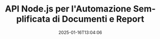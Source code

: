 ---
############################# Static ############################
layout: "landing"
date: 2025-01-16T13:04:06
draft: false

lang: it
product: "Assembly"
product_tag: "assembly"
platform: "Node.js via Java"
platform_tag: "nodejs-java"

############################# Drop-down ############################
supported_platforms:
  items:
    # supported_platforms loop
    - title: ".NET"
      tag: "net"
    # supported_platforms loop
    - title: "Java"
      tag: "java"
    # supported_platforms loop
    - title: "Node.js"
      tag: "nodejs-java"

############################# Head ############################
head_title: "Toolkit Node.js per Creare, Automatizzare e Personalizzare Documenti"
head_description: "Libreria Node.js per l'automazione dei flussi documentali. Genera file PDF, Word, Excel, PowerPoint, HTML e email dai tuoi modelli."

############################# Header ############################
title: "API Node.js per l'Automazione Semplificata di Documenti e Report"
description: "Ottimizza la generazione di report JavaScript unendo i tuoi dati con modelli predefiniti."
words:
  for: "per"

actions:
  main: "Inizia la tua Prova su NPM"
  main_link: "https://www.npmjs.com/package/@groupdocs/groupdocs.assembly"
  alt: "Licenze"
  alt_link: "https://purchase.groupdocs.com/pricing/assembly/nodejs-java/"
  title: "Pronto per Cominciare?"
  description: "Prova le funzionalità di GroupDocs.Assembly gratuitamente o richiedi una licenza."

release:
  title: "Versione {0} rilasciata"
  notes: "Scopri le novità"
  downloads: "Download"
  link: "https://releases.groupdocs.com/assembly/nodejs-java/"

code:
  title: "Crea un Grafico in un Documento Word Utilizzando Node.js"
  more: "Ulteriori esempi"
  more_link: "https://github.com/groupdocs-assembly/GroupDocs.Assembly-for-Node.js-via-Java/"
  install: "npm i @groupdocs/groupdocs.assembly"
  content: |
    ```javascript {style=abap}
    const assemblyLib = require('@groupdocs/groupdocs.assembly');

    // Percorso del modello principale
    const template = "chart_template.docx";

    // Recupera i dati di produttività dei manager dalla fonte
    const data_table = 
        new assemblyLib.DocumentTable("Managers.json", 1);

    // Crea un'istanza di DataSourceInfo con i dati
    const data 
        = new assemblyLib.DataSourceInfo(data_table, "managers");

    // Imposta i colori dei grafici utilizzando un altro DataSourceInfo
    const design = 
        new assemblyLib.DataSourceInfo("red", "color");

    // Compila il modello con i dati e salvalo nell'output
    const asm = new assemblyLib.DocumentAssembler();
    asm.assembleDocument(template, "result.docx", data, design);
    ```

############################# Overview ############################
overview:
  enable: true
  title: "Panoramica di GroupDocs.Assembly"
  description: "Una libreria Node.js progettata per creare documenti in modo programmatico con gestione dei dati integrata."
  features:
    # feature loop
    - title: "Integra Dati Aziendali nei Modelli con JavaScript"
      content: "Genera report professionali incorporando JSON, XML o altri dati nei modelli utilizzando GroupDocs.Assembly for Node.js via Java."

    # feature loop
    - title: "Gestisci Contenuti Integrati"
      content: "Compila automaticamente tabelle, grafici e altre visualizzazioni nei tuoi documenti utilizzando dati esterni."

    # feature loop
    - title: "Opzioni Personalizzabili"
      content: "GroupDocs.Assembly for Node.js via Java ti consente di aggiungere funzionalità come codici a barre, recupero dati da URL e esportazione di file in vari formati."

############################# Platforms ############################
platforms:
  enable: true
  title: "Indipendenza dalla piattaforma"
  description: "GroupDocs.Assembly for Node.js via Java si integra perfettamente con i principali sistemi operativi, framework e gestori di pacchetti."
  items:
    # platform loop
    - title: "Amazon"
      image: "amazon"
    # platform loop
    - title: "Docker"
      image: "docker"
    # platform loop
    - title: "Azure"
      image: "azure"
    # platform loop
    - title: "Eclipse"
      image: "eclipse"
    # platform loop
    - title: "IntelliJ"
      image: "intellij"
    # platform loop
    - title: "Windows"
      image: "windows"
    # platform loop
    - title: "Linux"
      image: "linux"
    # platform loop
    - title: "Maven"
      image: "maven"

############################# File formats ############################
formats:
  enable: true
  title: "Formati di file supportati"
  description: |
    GroupDocs.Assembly for Node.js via Java supporta un'ampia gamma di [formati documentali](https://docs.groupdocs.com/assembly/nodejs-java/supported-document-formats/).
  groups:
    # group loop
    - color: "green"
      content: |
        ### Formati Microsoft Office
        * **Word:**  DOCX, DOC, DOCM, DOT, DOTX, DOTM, RTF, WordprocessingML
        * **Excel:** XLSX, XLS, XLSM, XLSB, XLTM, XLT, XLTM, XLTX, SpreadsheetML
        * **PowerPoint:** PPT, PPTX, PPTM, PPS, PPSX, PPSM, POTM, POTX
    # group loop
    - color: "blue"
      content: |
        ### Immagini e Altri Formati
        * **Portabile:** PDF
        * **Immagini:** SVG, TIFF
        * **Altri formati di ufficio:** ODT, OTT, OTS, ODS, ODP, OTP
      # group loop
    - color: "red"
      content: |
        ### Altri formati
        * **Web:** HTML, MHTML
        * **Email:** EML, MSG, EMLX
        * **Altro:** EPUB, MD

############################# Features ############################
features:
  enable: true
  title: "Caratteristiche Principali di GroupDocs.Assembly"
  description: "Crea documenti e report dinamici con potenti strumenti di gestione dei dati."

  items:
    # feature loop
    - icon: "preview"
      title: "Visualizzazioni Dati Ricche"
      content: "Inserisci grafici, tabelle, immagini e elenchi nei tuoi documenti con piena personalizzazione."

    # feature loop
    - icon: "manipulate"
      title: "Trasforma i Tuoi Dati"
      content: "Sfrutta strumenti come formule e ordinamenti per strutturare e visualizzare le informazioni in modo efficace."

    # feature loop
    - icon: "two_pages"
      title: "Ampia Compatibilità con i Formati"
      content: "Lavora senza soluzione di continuità con i formati di file più diffusi per modelli e output."

    # feature loop
    - icon: "document_settings"
      title: "Personalizzazione Avanzata dei Modelli"
      content: "Formatta i modelli con opzioni di stile numeriche, alfabetiche e altre."

    # feature loop
    - icon: "text"
      title: "Generazione Dinamica di Codici a Barre"
      content: "Crea e incorpora immagini di codici a barre direttamente nei tuoi documenti su richiesta."

    # feature loop
    - icon: "add"
      title: "Stile del Testo Flessibile"
      content: "Applica facilmente stili di testo come maiuscole o maiuscole iniziali nei tuoi modelli."

    # feature loop
    - icon: "manipulate"
      title: "Inserimento Dinamico di Contenuti"
      content: "Include contenuti da file esterni dinamicamente durante la generazione di documenti."

    # feature loop
    - icon: "convert"
      title: "Esporta in Vari Formati"
      content: "Salva documenti in più formati con le configurazioni specificate."

    # feature loop
    - icon: "update"
      title: "Incorpora Media Dinamicamente"
      content: "Inserisci immagini o altri elementi utilizzando dati Base64 durante la creazione dei documenti."

############################# Code samples ############################
code_samples:
  enable: true
  title: "Esempi di codice"
  description: "Scopri esempi pratici su come utilizzare GroupDocs.Assembly per compiti comuni."
  items:
    # code sample loop
    - title: "Aggiungi un Elenco Puntato nei Documenti Word"
      content: |
        Vedi come creare [elenchi puntati](https://docs.groupdocs.com/assembly/nodejs-java/bulleted-list-in-word-processing-document/) nei documenti Word per organizzare i dati in modo efficace. Questo esempio dimostra come generare un elenco puntato utilizzando GroupDocs.Assembly.
        {{< landing/code title="Aggiungi un Elenco Puntato nei Documenti Word">}}
        ```javascript {style=abap}
        // Inserisci questo modello in una pagina del documento:
        // Indicatori di prestazione dei manager
        // . <<foreach [in products]>><<[ProductName]>>
        // <</foreach>>

        const assemblyLib = require('@groupdocs/groupdocs.assembly');

        // Specifica il percorso del modello
        const template = "Bulleted List Template.docx";

        // Imposta il percorso del file di output
        const result = "Result Report.docx"

        // Recupera i dati dei manager da una fonte JSON
        const dataSource = new assemblyLib.JsonDataSource("Report data.json");
        const data = new assemblyLib.DataSourceInfo(dataSource, "managers")

        // Genera il report con i dati completati
        const assembler = new assemblyLib.DocumentAssembler();
        assembler.assembleDocument(template, result, data);
        ```
        {{< /landing/code >}}
    # code sample loop
    - title: "Inserisci Grafici a Torta in PowerPoint"
      content: |
        Scopri come utilizzare modelli e XML per aggiungere [grafici a torta](https://docs.groupdocs.com/assembly/nodejs-java/pie-chart-in-presentation-document/) nelle tue presentazioni. Migliora i tuoi report con grafici a torta per presentare visivamente e chiaramente i dati.
        {{< landing/code title="Inserisci Grafici a Torta in PowerPoint">}}
        ```javascript {style=abap} 
        // Aggiungi il modello del titolo del grafico alla presentazione:
        // Fatturato dei clienti <<foreach [in customers]>> 
        // <<x [CustomerName]>>

        // Includi anche il modello del dato del grafico:
        // Total Order Price<<foreach [in customers]>> 
        // <<x [CustomerName]>>

        const assemblyLib = require('@groupdocs/groupdocs.assembly');

        // Specifica il percorso del modello del grafico
        const template = "Pie Chart Template.pptx";

        // Imposta il percorso del file di output
        const result = "Result Report.pptx"

        // Recupera i dati dei clienti da una fonte XML
        const dataSource = new assemblyLib.JsonDataSource("Chart data.xml");
        const data = new assemblyLib.DataSourceInfo(dataSource, "customers")

        // Genera il grafico e salva il risultato
        const assembler = new assemblyLib.DocumentAssembler();
        assembler.assembleDocument(template, result, data);
        ```
        {{< /landing/code >}}

---